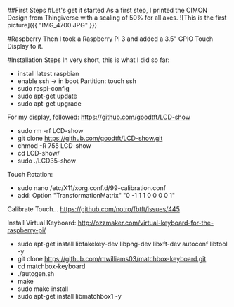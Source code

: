 ##First Steps
#Let's get it started
As a first step, I printed the CIMON Design from Thingiverse with a scaling of 50% for all axes.
![This is the first picture]({{ "IMG_4700.JPG" }})

#Raspberry
Then I took a Raspberry Pi 3 and added a 3.5" GPIO Touch Display to it.

#Installation Steps
In very short, this is what I did so far:
- install latest raspbian
- enable ssh -> in boot Partition: touch ssh
- sudo raspi-config
- sudo apt-get update
- sudo apt-get upgrade

For my display, followed: https://github.com/goodtft/LCD-show
-	sudo rm -rf LCD-show
-	git clone https://github.com/goodtft/LCD-show.git
-	chmod -R 755 LCD-show
-	cd LCD-show/
-	sudo ./LCD35-show

Touch Rotation:	
-	sudo nano /etc/X11/xorg.conf.d/99-calibration.conf
-	add: Option "TransformationMatrix" "0 -1 1 1 0 0 0 0 1"
	
Calibrate Touch...
	https://github.com/notro/fbtft/issues/445

Install Virtual Keyboard:
	http://ozzmaker.com/virtual-keyboard-for-the-raspberry-pi/

- sudo apt-get install libfakekey-dev libpng-dev libxft-dev autoconf libtool -y
- git clone https://github.com/mwilliams03/matchbox-keyboard.git
- cd matchbox-keyboard
- ./autogen.sh
- make
- sudo make install
- sudo apt-get install libmatchbox1 -y
